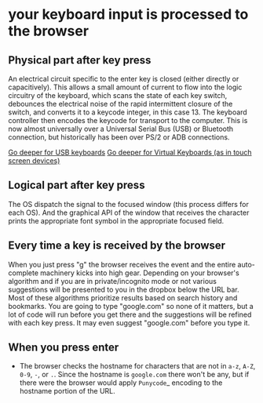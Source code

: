 # your keyboard input is processed to the browser

## Physical part after key press

An electrical circuit specific to the enter key is closed (either directly or capacitively). This allows a small amount of current to flow into the logic circuitry of the keyboard, which scans the state of each key switch, debounces the electrical noise of the rapid intermittent closure of the switch, and converts it to a keycode integer, in this case 13. The keyboard controller then encodes the keycode for transport to the computer. This is now almost universally over a Universal Serial Bus (USB) or Bluetooth connection, but historically has been over PS/2 or ADB connections.

[Go deeper for USB keyboards](./usb_keyboards/index.md)
[Go deeper for Virtual Keyboards (as in touch screen devices)](./touchescreens/index.md)

## Logical part after key press

The OS dispatch the signal to the focused window (this process differs for each OS). And the graphical API of the window that receives the character prints the appropriate font symbol in the appropriate focused field.

## Every time a key is received by the browser

When you just press "g" the browser receives the event and the entire auto-complete machinery kicks into high gear. Depending on your browser's algorithm and if you are in private/incognito mode or not various suggestions will be presented to you in the dropbox below the URL bar. Most of these algorithms prioritize results based on search history and bookmarks. You are going to type "google.com" so none of it matters, but a lot of code will run before you get there and the suggestions will be refined with each key press. It may even suggest "google.com" before you type it.


## When you press enter

* The browser checks the hostname for characters that are not in ``a-z``, ``A-Z``, ``0-9``, ``-``, or ``.``. Since the hostname is ``google.com`` there won't be any, but if there were the browser would apply `Punycode`_ encoding to the hostname portion of the URL.
